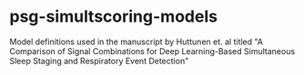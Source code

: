 # psg-simultscoring-models
Model definitions used in the manuscript by Huttunen et. al titled "A Comparison of Signal Combinations for Deep Learning-Based Simultaneous Sleep Staging and Respiratory Event Detection"
